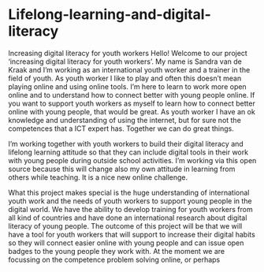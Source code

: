 # Lifelong-learning-and-digital-literacy
Increasing digital literacy for youth workers
Hello! Welcome to our project ‘increasing digital literacy for youth workers’. My name is Sandra van de Kraak and I’m working as an international youth worker and a trainer in the field of youth. As youth worker I like to play and often this doesn’t mean playing online and using online tools. I’m here to learn to work more open online and to understand how to connect better with young people online. If you want to support youth workers as myself to learn how to connect better online with young people, that would be great. As youth worker I have an ok knowledge and understanding of using the internet, but for sure not the competences that a ICT expert has. Together we can do great things.

I’m working together with youth workers to build their digital literacy and lifelong learning attitude so that they can include digital tools in their work with young people during outside school activities. I’m working via this open source because this will change also my own attitude in learning from others while teaching. It is a nice new online challenge.


What this project makes special is the huge understanding of international youth work and the needs of youth workers to support young people in the digital world. We have the ability  to develop training for youth workers from all kind of countries and have done an international research about digital literacy of young people. The outcome of this project will be that we will have a tool for youth workers that will support to increase their digital habits so they will connect easier online with young people and can issue open badges to the young people they work with. At the moment we are focussing on the competence problem solving online, or perhaps 
